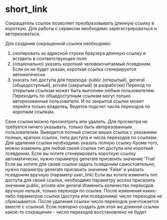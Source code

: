 # short_link
Сокращатель ссылок позволяет преобразовывать длинную ссылку в короткую.
Для работы с сервисом необходимо зарегистрироваться и авторизоваться.

Для создания сокращенной ссылки необходимо:
  1) скопировать из адресной строки браузера длинную ссылку и вставить в соответствующее поле
  2) (опционально) указать короткий человекочитаемый псевдоним. Если он не будет указан, короткая ссылка сгенерируется автоматически
  3) указать тип доступа для перехода: public (открытый), general (общедоступный), private (закрытый)
(в разработке)
Переход по открытым ссылкам может быть выполнен любым пользователем. Переходить по общедоступным ссылкам могут только авторизованные пользователи. И по закрытой ссылке может перейти только владелец. Ведется подсчет числа переходов по коротким ссылкам.

Свои ссылки можно просмотреть или удалить.
Для просмотра не требуется ничего указывать, только быть авторизованным пользователем. Выведется полный список ваших ссылок с указанием полных, кратких ссылок, типа доступа и числа переходов по ссылкам.
Для удаления ссылки необходимо указать полную ссылку
Кроме того, можно изменить для любой своей ссылки тип доступа или короткий псевдоним.
Если вы хотите сгенерировать короткую ссылку автоматически, нужно параметру generate присвоить значение 'True'
Если вы хотите для своей ссылки задать псевдоним самостоятельно, нужно параметру generate присвоить значение 'False' и указать псевдоним вручную (параметр user_link)
Если вы хотите изменить тип доступа для своей ссылки, необходимо параметру access присвоить значение public, private или general
Изменить количество переходов вручную нельзя, только переходя по ссылке. После изменения каких-либо параметров ссылки (доступа или псевдонима) число переходов не сбрасывается.
После удаления ссылки число переходов уничтожается вместе с ссылкой. Если повторно создать для этой же длинной ссылки какое-то сокращение - число переходов восстановлено не будет
